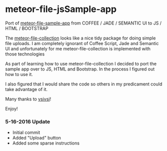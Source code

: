# meteor-file-jsSample-app
Port of [meteor-file-sample-app](https://github.com/vsivsi/meteor-file-sample-app) from COFFEE / JADE / SEMANTIC UI to JS / HTML / BOOTSTRAP

The [meteor-file-collection](https://github.com/vsivsi/meteor-file-collection) looks like a nice tidy package for doing simple
file uploads.  I am completely ignorant of Coffee Script, Jade and Semantic UI and unfortunately for me meteor-file-collection is
implemented with those technologies

As part of learning how to use meteor-file-collection
I decided to port the sample app over to JS, HTML and Bootstrap.  In the process I figured out how to use it.

I also figured that I would share the code so others in my predicament could take advantage of it.

Many thanks to [vsivsi](https://github.com/vsivsi)!

Enjoy!

### 5-16-2016 Update
* Initial commit
* Added "Upload" button
* Added some sparse instructions

